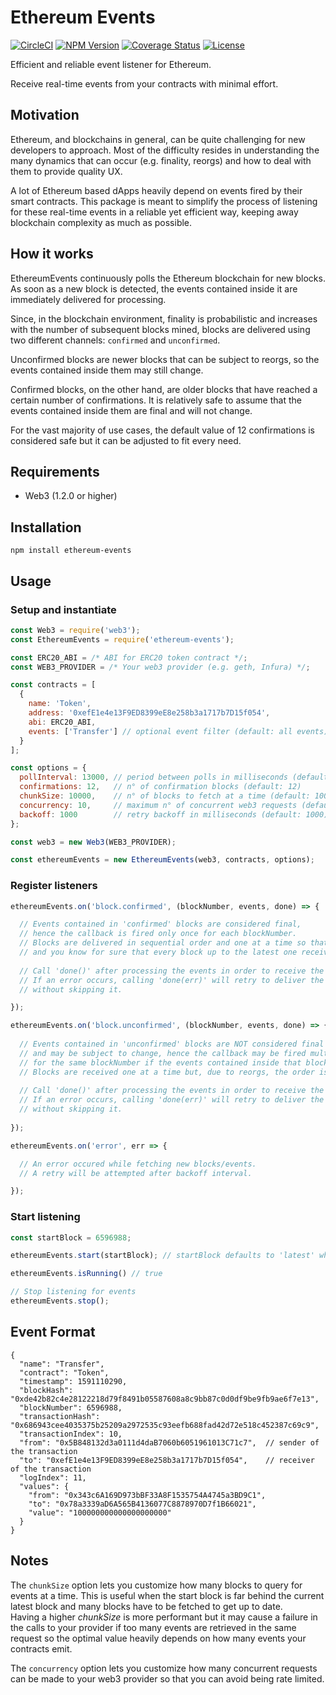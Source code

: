 # Ethereum Events

[![CircleCI][circleci-image]][circleci-url]
[![NPM Version][npm-image]][npm-url]
[![Coverage Status][coveralls-image]][coveralls-url]
[![License][license-image]][license-url]

Efficient and reliable event listener for Ethereum.

Receive real-time events from your contracts with minimal effort.


## Motivation

Ethereum, and blockchains in general, can be quite challenging for new developers to approach. Most of the difficulty resides in understanding the many dynamics that can occur (e.g. finality, reorgs) and how to deal with them to provide quality UX.

A lot of Ethereum based dApps heavily depend on events fired by their smart contracts.
This package is meant to simplify the process of listening for these real-time events in a reliable yet efficient way, keeping away blockchain complexity as much as possible.


## How it works

EthereumEvents continuously polls the Ethereum blockchain for new blocks. As soon as a new block is detected, the events contained inside it are immediately delivered for processing. 

Since, in the blockchain environment, finality is probabilistic and increases with the number of subsequent blocks mined, blocks are delivered using two different channels: `confirmed` and `unconfirmed`.

Unconfirmed blocks are newer blocks that can be subject to reorgs, so the events contained inside them may still change.

Confirmed blocks, on the other hand, are older blocks that have reached a certain number of confirmations. It is relatively safe to assume that the events contained inside them are final and will not change.

For the vast majority of use cases, the default value of 12 confirmations is considered safe but it can be adjusted to fit every need.


## Requirements

* Web3 (1.2.0 or higher)


## Installation

```
npm install ethereum-events
```


## Usage

### Setup and instantiate

```js
const Web3 = require('web3');
const EthereumEvents = require('ethereum-events');

const ERC20_ABI = /* ABI for ERC20 token contract */;
const WEB3_PROVIDER = /* Your web3 provider (e.g. geth, Infura) */;

const contracts = [
  {
    name: 'Token',
    address: '0xefE1e4e13F9ED8399eE8e258b3a1717b7D15f054',
    abi: ERC20_ABI,
    events: ['Transfer'] // optional event filter (default: all events)
  } 
];

const options = {
  pollInterval: 13000, // period between polls in milliseconds (default: 13000)
  confirmations: 12,   // n° of confirmation blocks (default: 12)
  chunkSize: 10000,    // n° of blocks to fetch at a time (default: 10000)
  concurrency: 10,     // maximum n° of concurrent web3 requests (default: 10)
  backoff: 1000        // retry backoff in milliseconds (default: 1000)
};

const web3 = new Web3(WEB3_PROVIDER);

const ethereumEvents = new EthereumEvents(web3, contracts, options);
```

### Register listeners

```js
ethereumEvents.on('block.confirmed', (blockNumber, events, done) => {

  // Events contained in 'confirmed' blocks are considered final,
  // hence the callback is fired only once for each blockNumber.
  // Blocks are delivered in sequential order and one at a time so that none is skipped
  // and you know for sure that every block up to the latest one received was processed.
  
  // Call 'done()' after processing the events in order to receive the next block. 
  // If an error occurs, calling 'done(err)' will retry to deliver the same block
  // without skipping it.

});

ethereumEvents.on('block.unconfirmed', (blockNumber, events, done) => {
  
  // Events contained in 'unconfirmed' blocks are NOT considered final
  // and may be subject to change, hence the callback may be fired multiple times
  // for the same blockNumber if the events contained inside that block change.
  // Blocks are received one at a time but, due to reorgs, the order is not guaranteed.
  
  // Call 'done()' after processing the events in order to receive the next block. 
  // If an error occurs, calling 'done(err)' will retry to deliver the same block
  // without skipping it.
  
});

ethereumEvents.on('error', err => {

  // An error occured while fetching new blocks/events.
  // A retry will be attempted after backoff interval.

});

```

### Start listening

```js
const startBlock = 6596988;

ethereumEvents.start(startBlock); // startBlock defaults to 'latest' when omitted

ethereumEvents.isRunning() // true

// Stop listening for events
ethereumEvents.stop();
```


## Event Format

```jsonc
{
  "name": "Transfer",
  "contract": "Token",
  "timestamp": 1591110290,
  "blockHash": "0xde42b82c4e28122218d79f8491b05587608a8c9bb87c0d0df9be9fb9ae6f7e13",
  "blockNumber": 6596988,
  "transactionHash": "0x686943cee4035375b25209a2972535c93eefb688fad42d72e518c452387c69c9",
  "transactionIndex": 10,
  "from": "0x5B848132d3a0111d4daB7060b6051961013C71c7",  // sender of the transaction
  "to": "0xefE1e4e13F9ED8399eE8e258b3a1717b7D15f054",    // receiver of the transaction
  "logIndex": 11,
  "values": {
    "from": "0x343c6A169D973bBF33A8F1535754A4745a3BD9C1",
    "to": "0x78a3339aD6A565B4136077C8878970D7f1B66021",
    "value": "100000000000000000000"
  }
}
```


## Notes

The `chunkSize` option lets you customize how many blocks to query for events at a time. This is useful when the start block is far behind the current latest block and many blocks have to be fetched to get up to date.\
Having a higher *chunkSize* is more performant but it may cause a failure in the calls to your provider if too many events are retrieved in the same request so the optimal value heavily depends on how many events your contracts emit.

The `concurrency` option lets you customize how many concurrent requests can be made to your web3 provider so that you can avoid being rate limited.


[circleci-image]: https://circleci.com/gh/AleG94/ethereum-events.svg?style=svg
[circleci-url]: https://circleci.com/gh/AleG94/ethereum-events
[coveralls-image]: https://coveralls.io/repos/github/AleG94/ethereum-events/badge.svg?branch=master
[coveralls-url]: https://coveralls.io/github/AleG94/ethereum-events?branch=master
[npm-image]: https://img.shields.io/npm/v/ethereum-events.svg
[npm-url]: https://npmjs.org/package/ethereum-events
[license-image]: https://img.shields.io/npm/l/ethereum-events.svg
[license-url]: https://github.com/AleG94/ethereum-events/blob/master/LICENSE